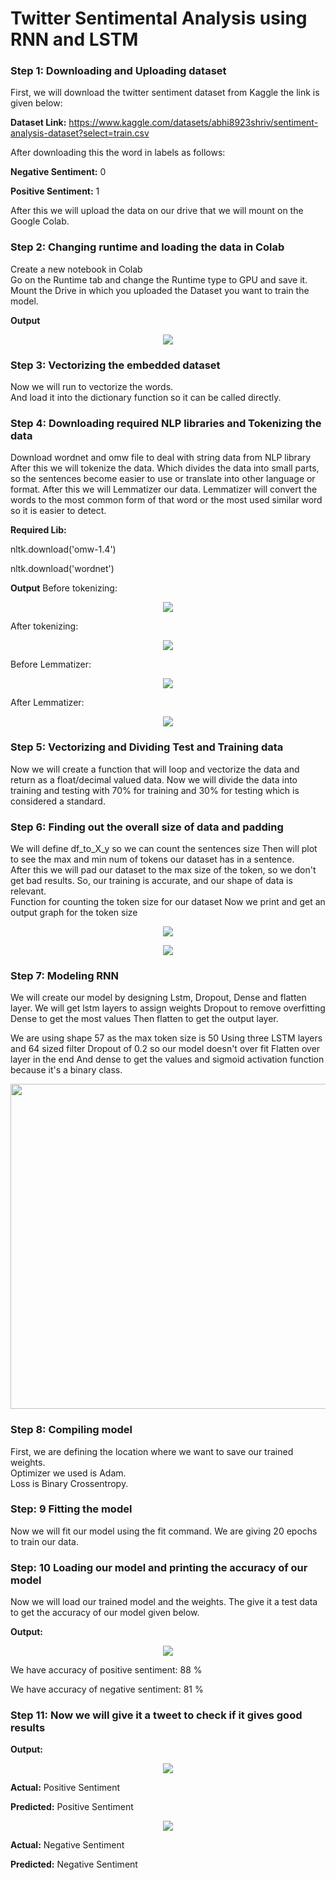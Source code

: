# Twitter Sentimental Analysis using RNN and LSTM

### Step 1: Downloading and Uploading dataset

 First, we will download the twitter sentiment dataset from Kaggle the link is given below:

 **Dataset Link:** https://www.kaggle.com/datasets/abhi8923shriv/sentiment-analysis-dataset?select=train.csv

 After downloading this the word in labels as follows:

 **Negative Sentiment:** 0

 **Positive Sentiment:** 1

 After this we will upload the data on our drive that we will mount on the Google Colab.

 ### Step 2: Changing runtime and loading the data in Colab

Create a new notebook in Colab\
Go on the Runtime tab and change the Runtime type to GPU and save it.
Mount the Drive in which you uploaded the Dataset you want to train the model. 

**Output**
<p align="center">
<img width="" height="" src="https://user-images.githubusercontent.com/73955220/210324947-b333a83b-66df-4c61-8f55-f8148b6f8483.png">
</p>

 ### Step 3: Vectorizing the embedded dataset                      

Now we will run  to vectorize the words.         
And load it into the dictionary function so it can be called directly.                                                         


### Step 4: Downloading required NLP libraries and Tokenizing the data

Download wordnet and omw file to deal with string data from NLP library After this we will tokenize the data. Which divides the data into small parts, so the sentences become easier to use or translate into other language or format. After this we will Lemmatizer our data. Lemmatizer will convert the words to the most common form of that word or the most used similar word so it is easier to  detect.

**Required Lib:**

nltk.download('omw-1.4')

nltk.download('wordnet')

**Output**
Before tokenizing:
<p align="center">
<img width="" height="" src="https://user-images.githubusercontent.com/73955220/210325887-843e3cad-92bf-4909-a504-8c6ae872d1ba.png">
</p>

 After tokenizing:

 <p align="center">
<img width="" height="" src="https://user-images.githubusercontent.com/73955220/210325948-d0a25ea6-cdc9-44f0-8c73-be9937a73b98.png">
</p>

Before Lemmatizer:

<p align="center">
<img width="" height="" src="https://user-images.githubusercontent.com/73955220/210326015-50620f78-81bb-47af-9705-c7a159651d4d.png">
</p>

After Lemmatizer:

<p align="center">
<img width="" height="" src="https://user-images.githubusercontent.com/73955220/210326051-13912715-c88b-4bdc-bfc4-7fa1b399d485.png">
</p>

### Step 5: Vectorizing and Dividing Test and Training data

Now we will create a function that will loop and vectorize the data and return as a float/decimal valued data.
Now we will divide the data into training and testing with 70% for training and 30% for testing which is considered a standard.

### Step 6: Finding out the overall size of data and padding

We will define df_to_X\_y so we can count the sentences size
Then will plot to see the max and min num of tokens our dataset has in a sentence.                                                       
After this we will pad our dataset to the max size of the token, so we don't get bad results. So, our training is accurate, and our shape of data is relevant.         
Function for counting the token size for our dataset
Now we print and get an output graph for the token size

<p align="center">
<img width="" height="" src="https://user-images.githubusercontent.com/73955220/210326719-520c7306-af5e-4a2e-8a56-50abbc28b5ba.png">
</p>


<p align="center">
<img width="" height="" src="https://user-images.githubusercontent.com/73955220/210326736-c7062520-4a05-4283-a900-88e71aaa799a.png">
</p>

### Step 7: Modeling RNN
We will create our model by designing Lstm, Dropout, Dense and flatten layer. We will get lstm layers to assign weights Dropout to remove overfitting Dense to get the most values Then flatten to get the output layer.
 
 We are using shape 57 as the max token size is 50
 Using three LSTM layers and 64 sized filter
 Dropout of 0.2 so our model doesn't over fit
 Flatten over layer in the end
 And dense to get the values and sigmoid activation function because it's a binary class.

 <p align="center">
<img width="620" height="520" src="https://user-images.githubusercontent.com/73955220/210327272-0038c75f-2233-423f-89d8-5e87b5eb9a55.png">
</p>

### Step 8: Compiling model                                    
First, we are defining the location where we want to save our trained weights.                                                
Optimizer we used is Adam.                                        
Loss is Binary Crossentropy.                                     


### Step: 9 Fitting the model

Now we will fit our model using the fit command. 
We are giving 20 epochs to train our data.

### Step: 10 Loading our model and printing the accuracy of our model

Now we will load our trained model and the weights.
The give it a test data to get the accuracy of our model given below.

 **Output:**

<p align="center">
<img width="" height="" src="https://user-images.githubusercontent.com/73955220/210327787-5da9b6d7-80da-4d40-9b7a-78e8a758d47a.png">
</p>


We have accuracy of positive sentiment: 88 %

We have accuracy of negative sentiment: 81 %

### Step 11: Now we will give it a tweet to check if it gives good results                                                         

**Output:**

<p align="center">
<img width="" height="" src="https://user-images.githubusercontent.com/73955220/210328333-93c3a377-ee1d-4cb0-a8fc-ab0ded7a698f.png">
</p>

**Actual:** Positive Sentiment

**Predicted:** Positive Sentiment

<p align="center">
<img width="" height="" src="https://user-images.githubusercontent.com/73955220/210328497-ed7f2661-f7ae-4ad5-8590-5bf2f00078b7.png">
</p>

 **Actual:** Negative Sentiment

 **Predicted:** Negative Sentiment

